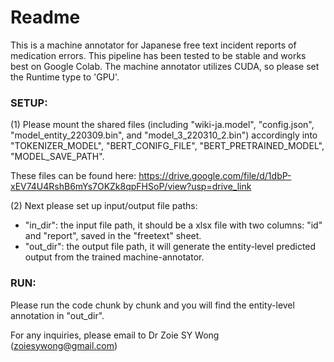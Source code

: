 # Readme
This is a machine annotator for Japanese free text incident reports of medication errors. This pipeline has been tested to be stable and works best on Google Colab. The machine annotator utilizes CUDA, so please set the Runtime type to 'GPU'.

### SETUP:
(1) Please mount the shared files (including "wiki-ja.model", "config.json", "model_entity_220309.bin", and "model_3_220310_2.bin") accordingly into "TOKENIZER_MODEL", "BERT_CONIFG_FILE", "BERT_PRETRAINED_MODEL", "MODEL_SAVE_PATH".

These files can be found here:
https://drive.google.com/file/d/1dbP-xEV74U4RshB6mYs7OKZk8qpFHSoP/view?usp=drive_link

(2) Next please set up input/output file paths:
  - "in_dir": the input file path, it should be a xlsx file with two columns: "id" and "report", saved in the "freetext" sheet. 
  - "out_dir": the output file path, it will generate the entity-level predicted output from the trained machine-annotator.

### RUN:
Please run the code chunk by chunk and you will find the entity-level annotation in "out_dir".

For any inquiries, please email to Dr Zoie SY Wong (zoiesywong@gmail.com)
